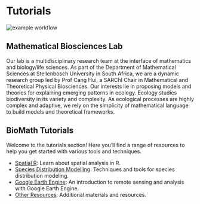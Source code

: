 # Tutorials
![example workflow](https://github.com/github/docs/actions/workflows/main.yml/badge.svg)

## Mathematical Biosciences Lab
Our lab is a multidisciplinary research team at the interface of mathematics and biology/life sciences. As part of the Department of Mathematical Sciences at Stellenbosch University in South Africa, we are a dynamic research group led by Prof Cang Hui, a SARChI Chair in Mathematical and Theoretical Physical Biosciences. Our interests lie in proposing models and theories for explaining emerging patterns in ecology. Ecology studies biodiversity in its variety and complexity. As ecological processes are highly complex and adaptive, we rely on the simplicity of mathematical language to build models and theoretical frameworks.

## BioMath Tutorials
Welcome to the tutorials section! Here you’ll find a range of resources to help you get started with various tools and techniques.

- [Spatial R](spatial_r.md): Learn about spatial analysis in R.
- [Species Distribution Modelling](sdm.md): Techniques and tools for species distribution modeling.
- [Google Earth Engine](gee.md): An introduction to remote sensing and analysis with Google Earth Engine.
- [Other Resources](resources.md): Additional materials and resources.
